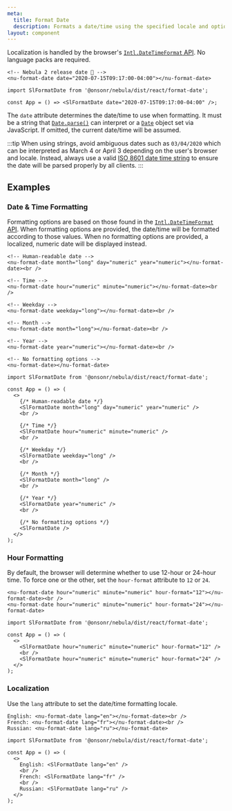 ```yaml
---
meta:
  title: Format Date
  description: Formats a date/time using the specified locale and options.
layout: component
---
```


Localization is handled by the browser's [`Intl.DateTimeFormat` API](https://developer.mozilla.org/en-US/docs/Web/JavaScript/Reference/Global_Objects/Intl/DateTimeFormat). No language packs are required.

```html:preview
<!-- Nebula 2 release date 🎉 -->
<nu-format-date date="2020-07-15T09:17:00-04:00"></nu-format-date>
```

```jsx:react
import SlFormatDate from '@onsonr/nebula/dist/react/format-date';

const App = () => <SlFormatDate date="2020-07-15T09:17:00-04:00" />;
```

The `date` attribute determines the date/time to use when formatting. It must be a string that [`Date.parse()`](https://developer.mozilla.org/en-US/docs/Web/JavaScript/Reference/Global_Objects/Date/parse) can interpret or a [`Date`](https://developer.mozilla.org/en-US/docs/Web/JavaScript/Reference/Global_Objects/Date) object set via JavaScript. If omitted, the current date/time will be assumed.

:::tip
When using strings, avoid ambiguous dates such as `03/04/2020` which can be interpreted as March 4 or April 3 depending on the user's browser and locale. Instead, always use a valid [ISO 8601 date time string](https://developer.mozilla.org/en-US/docs/Web/JavaScript/Reference/Global_Objects/Date/parse#Date_Time_String_Format) to ensure the date will be parsed properly by all clients.
:::

## Examples

### Date & Time Formatting

Formatting options are based on those found in the [`Intl.DateTimeFormat` API](https://developer.mozilla.org/en-US/docs/Web/JavaScript/Reference/Global_Objects/Intl/DateTimeFormat). When formatting options are provided, the date/time will be formatted according to those values. When no formatting options are provided, a localized, numeric date will be displayed instead.

```html:preview
<!-- Human-readable date -->
<nu-format-date month="long" day="numeric" year="numeric"></nu-format-date><br />

<!-- Time -->
<nu-format-date hour="numeric" minute="numeric"></nu-format-date><br />

<!-- Weekday -->
<nu-format-date weekday="long"></nu-format-date><br />

<!-- Month -->
<nu-format-date month="long"></nu-format-date><br />

<!-- Year -->
<nu-format-date year="numeric"></nu-format-date><br />

<!-- No formatting options -->
<nu-format-date></nu-format-date>
```

```jsx:react
import SlFormatDate from '@onsonr/nebula/dist/react/format-date';

const App = () => (
  <>
    {/* Human-readable date */}
    <SlFormatDate month="long" day="numeric" year="numeric" />
    <br />

    {/* Time */}
    <SlFormatDate hour="numeric" minute="numeric" />
    <br />

    {/* Weekday */}
    <SlFormatDate weekday="long" />
    <br />

    {/* Month */}
    <SlFormatDate month="long" />
    <br />

    {/* Year */}
    <SlFormatDate year="numeric" />
    <br />

    {/* No formatting options */}
    <SlFormatDate />
  </>
);
```

### Hour Formatting

By default, the browser will determine whether to use 12-hour or 24-hour time. To force one or the other, set the `hour-format` attribute to `12` or `24`.

```html:preview
<nu-format-date hour="numeric" minute="numeric" hour-format="12"></nu-format-date><br />
<nu-format-date hour="numeric" minute="numeric" hour-format="24"></nu-format-date>
```

```jsx:react
import SlFormatDate from '@onsonr/nebula/dist/react/format-date';

const App = () => (
  <>
    <SlFormatDate hour="numeric" minute="numeric" hour-format="12" />
    <br />
    <SlFormatDate hour="numeric" minute="numeric" hour-format="24" />
  </>
);
```

### Localization

Use the `lang` attribute to set the date/time formatting locale.

```html:preview
English: <nu-format-date lang="en"></nu-format-date><br />
French: <nu-format-date lang="fr"></nu-format-date><br />
Russian: <nu-format-date lang="ru"></nu-format-date>
```

```jsx:react
import SlFormatDate from '@onsonr/nebula/dist/react/format-date';

const App = () => (
  <>
    English: <SlFormatDate lang="en" />
    <br />
    French: <SlFormatDate lang="fr" />
    <br />
    Russian: <SlFormatDate lang="ru" />
  </>
);
```
